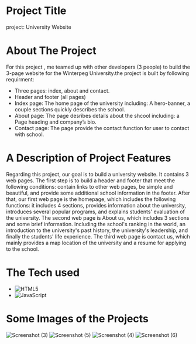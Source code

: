# Project Title

project: University Website

#  About The Project

For this project , me teamed up with other developers (3 people) to build the 3-page website for the Winterpeg 
University.the project is built by following requirment:

- Three pages: index, about and contact.
- Header and footer (all pages)
- Index page: The home page of the university including: A hero-banner, a couple sections quickly describes the school.
- About page: The page desribes details about the shcool including: a Page heading and company’s bio.
- Contact page: The page provide the contact function for user to contact with school.

#  A Description of Project Features

Regarding this project, our goal is to build a university website. It contains 3 web pages. The first step is to build 
a header and footer that meet the following conditions: contain links to other web pages, be simple and beautiful, and 
provide some additional school information in the footer. After that, our first web page is the homepage, which includes 
the following functions: it includes 4 sections, provides information about the university, introduces several popular 
programs, and explains students' evaluation of the university. The second web page is About us, which includes 3 
sections and some brief information. Including the school's ranking in the world, an introduction to the university's 
past history, the university's leadership, and finally the students' life experience. The third web page is contact us, 
which mainly provides a map location of the university and a resume for applying to the school.

# The Tech used

- ![HTML5](https://img.shields.io/badge/html5-%23E34F26.svg?style=for-the-badge&logo=html5&logoColor=white) 
- ![JavaScript](https://img.shields.io/badge/javascript-%23323330.svg?style=for-the-badge&logo=javascript&logoColor=%23F7DF1E)

# Some Images of the Projects
![Screenshot (3)](https://github.com/user-attachments/assets/2e4ce2e3-f042-43ff-aeea-faa768874455)
![Screenshot (5)](https://github.com/user-attachments/assets/93df9e83-0c4b-4351-8c22-712514f53092)
![Screenshot (4)](https://github.com/user-attachments/assets/afb960e3-140a-47dc-a229-2bd596cfc279)
![Screenshot (6)](https://github.com/user-attachments/assets/777a4ffb-9508-4efd-acd7-3f3df6d3c2d4)




